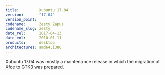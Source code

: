 ```yaml
---
title:         Xubuntu 17.04
version:       "17.04"
version_point:
codename:      Zesty Zapus
codename_slug: zesty
date_rel:      2017-04-13
date_eol:      2018-01-11
products:      desktop
architectures: amd64,i386
---
```


Xubuntu 17.04 was mostly a maintenance release in which the migration of Xfce to GTK3 was prepared.

